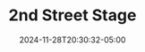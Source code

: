 ---
title: 2nd Street Stage
date: 2024-11-28T20:30:32-05:00
active: false
featured_image: 
featured_image_attr: 
featured_image_alt: 
featured_image_caption: 
Founded: 
Address: | 
  78 N 2nd St
  Fernandina Beach, FL 32034
Latitude: 30.672489611793175
Longitude: -81.46371228311908
Socials: 
  Facebook: 
  Twitter: 
  Instagram: 
  Threads:
  Website: 
Phone: 	
---